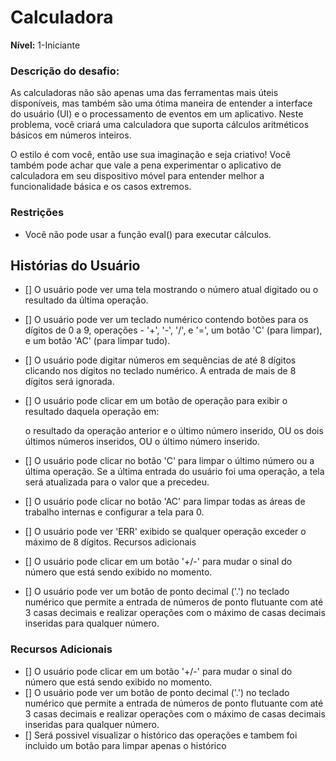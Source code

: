 # Calculadora
**Nível:** 1-Iniciante

### Descrição do desafio:
As calculadoras não são apenas uma das ferramentas mais úteis disponíveis, mas também são uma ótima maneira de entender a interface do usuário (UI) e o processamento de eventos em um aplicativo. Neste problema, você criará uma calculadora que suporta cálculos aritméticos básicos em números inteiros.

O estilo é com você, então use sua imaginação e seja criativo! Você também pode achar que vale a pena experimentar o aplicativo de calculadora em seu dispositivo móvel para entender melhor a funcionalidade básica e os casos extremos.

### Restrições
- Você não pode usar a função eval() para executar cálculos.

## Histórias do Usuário
-   [] O usuário pode ver uma tela mostrando o número atual digitado ou o resultado da última operação.
-   [] O usuário pode ver um teclado numérico contendo botões para os dígitos de 0 a 9, operações - '+', '-', '/', e '=', um botão 'C' (para limpar), e um botão 'AC' (para limpar tudo).
-   [] O usuário pode digitar números em sequências de até 8 dígitos clicando nos dígitos no teclado numérico. A entrada de mais de 8 dígitos será ignorada.
-   [] O usuário pode clicar em um botão de operação para exibir o resultado daquela operação em:

    o resultado da operação anterior e o último número inserido, OU
    os dois últimos números inseridos, OU
    o último número inserido.
-   [] O usuário pode clicar no botão 'C' para limpar o último número ou a última operação. Se a última entrada do usuário foi uma operação, a tela será atualizada para o valor que a precedeu.
-   [] O usuário pode clicar no botão 'AC' para limpar todas as áreas de trabalho internas e configurar a tela para 0.
-   [] O usuário pode ver 'ERR' exibido se qualquer operação exceder o máximo de 8 dígitos.
Recursos adicionais
-   [] O usuário pode clicar em um botão '+/-' para mudar o sinal do número que está sendo exibido no momento.
-   [] O usuário pode ver um botão de ponto decimal ('.') no teclado numérico que permite a entrada de números de ponto flutuante com até 3 casas decimais e realizar operações com o máximo de casas decimais inseridas para qualquer número.

### Recursos Adicionais
-   [] O usuário pode clicar em um botão '+/-' para mudar o sinal do número que está sendo exibido no momento.
-   [] O usuário pode ver um botão de ponto decimal ('.') no teclado numérico que permite a entrada de números de ponto flutuante com até 3 casas decimais e realizar operações com o máximo de casas decimais inseridas para qualquer número.
-   [] Será possivel visualizar o histórico das operações e tambem foi incluido um botão para limpar apenas o histórico
